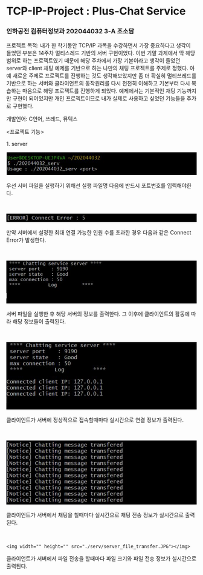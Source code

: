 # TCP-IP-Project : Plus-Chat Service 
<h3>인하공전 컴퓨터정보과 202044032 3-A 조소담</h3>

<p>프로젝트 목적: 내가 한 학기동안 TCP/IP 과목을 수강하면서 가장 중요하다고 생각이 들었던 부분은 14주차 멀티스레드 기반의 서버 구현이었다. 이번 기말 과제에서 딱 해당 범위로 하는 프로젝트였기 때문에 해당 주차에서 가장 기본이라고 생각이 들었던 server와 client 채팅 예제를 기반으로 하는 나만의 채팅 프로젝트를 주제로 정했다. 아예 새로운 주제로 프로젝트를 진행하는 것도 생각해보았지만 좀 더 확실히 멀티쓰레드를 기반으로 하는 서버와 클라이언트의 동작원리를 다시 천천히 이해하고 기본부터 다시 복습하는 마음으로 해당 프로젝트를 진행하게 되었다. 예제에서는 기본적인 채팅 기능까지만 구현이 되어있지만 개인 프로젝트이므로 내가 실제로 사용하고 싶었던 기능들을 추가로 구현했다.</p>

<p>개발언어: C언어, 쓰레드, 뮤텍스</p>

<p><프로젝트 기능></p>
<p>1. server</p>
  <img width="" height="" src="./serv/서버 연결 조건.JPG"></img>
 <p>우선 서버 파일을 실행하기 위해선 실행 파일명 다음에 반드시 포트번호를 입력해야한다.</p><br>
 
  <img width="" height="" src="./serv/서버 인원 초과 에러.JPG"></img>
 <p>만약 서버에서 설정한 최대 연결 가능한 인원 수를 초과한 경우 다음과 같은 Connect Error가 발생한다.</p><br>
 
  <img width="" height="" src="./serv/서버 파일 실행 후 화면.JPG"></img>
 <p>서버 파일을 실행한 후 해당 서버의 정보를 출력한다. 그 이후에 클라이언트의 활동에 따라 해당 정보들이 출력된다.</p><br>
 
   <img width="" height="" src="./serv/서버 클라이언트 연결 화면.JPG"></img>
 <p>클라이언트가 서버에 정상적으로 접속할때마다 실시간으로 연결 정보가 출력된다.</p><br> 
 
   <img width="" height="" src="./serv/서버 클라이언트 채팅 성공.JPG"></img>
 <p>클라이언트가 서버에서 채팅을 칠때마다 실시간으로 채팅 전송 정보가 실시간으로 출력된다.</p><br>
 
    <img width="" height="" src="./serv/server_file_transfer.JPG"></img>
 <p>클라이언트가 서버에서 파일 전송을 할때마다 파일 크기와 파일 전송 정보가 실시간으로 출력된다.</p><br> 
 
